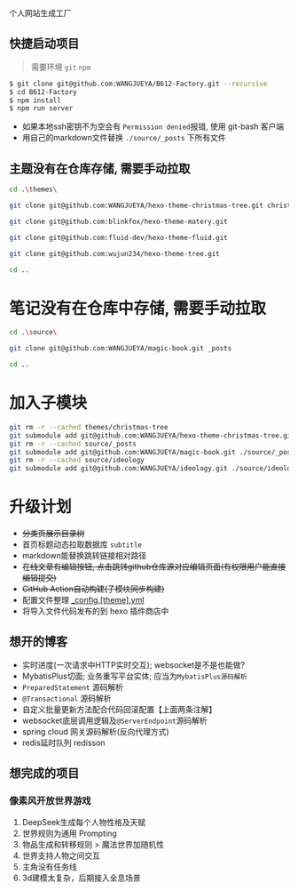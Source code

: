 个人网站生成工厂

## 快捷启动项目

> 需要环境 `git` `npm`

``` bash
$ git clone git@github.com:WANGJUEYA/B612-Factory.git --recursive
$ cd B612-Factory
$ npm install
$ npm run server
```

+ 如果本地ssh密钥不为空会有 `Permission denied`报错, 使用 git-bash 客户端
+ 用自己的markdown文件替换 `./source/_posts` 下所有文件

## 主题没有在仓库存储, 需要手动拉取

```bash
cd .\themes\

git clone git@github.com:WANGJUEYA/hexo-theme-christmas-tree.git christmas-tree

git clone git@github.com:blinkfox/hexo-theme-matery.git

git clone git@github.com:fluid-dev/hexo-theme-fluid.git

git clone git@github.com:wujun234/hexo-theme-tree.git

cd ..
```

# 笔记没有在仓库中存储, 需要手动拉取

```bash
cd .\source\

git clone git@github.com:WANGJUEYA/magic-book.git _posts

cd ..
```

# 加入子模块

```bash
git rm -r --cached themes/christmas-tree
git submodule add git@github.com:WANGJUEYA/hexo-theme-christmas-tree.git ./themes/christmas-tree
git rm -r --cached source/_posts
git submodule add git@github.com:WANGJUEYA/magic-book.git ./source/_posts
git rm -r --cached source/ideology
git submodule add git@github.com:WANGJUEYA/ideology.git ./source/ideology
```

# 升级计划

+ ~~分类页展示目录树~~
+ 首页标题动态拉取数据库 `subtitle`
+ markdown能替换跳转链接相对路径
+ ~~在线文章有编辑按钮, 点击跳转github仓库源对应编辑页面(有权限用户能直接编辑提交)~~
+ ~~GitHub Action自动构建(子模块同步构建)~~
+ 配置文件整理 [_config.\[theme\].yml](https://hexo.io/zh-cn/docs/configuration#%E4%BD%BF%E7%94%A8%E4%BB%A3%E6%9B%BF%E4%B8%BB%E9%A2%98%E9%85%8D%E7%BD%AE%E6%96%87%E4%BB%B6)
+ 将导入文件代码发布的到 hexo 插件商店中

## 想开的博客

+ 实时进度(一次请求中HTTP实时交互); websocket是不是也能做?
+ MybatisPlus切面; 业务重写平台实体; 应当为`MybatisPlus源码解析`
+ `PreparedStatement` 源码解析
+ `@Transactional` 源码解析
+ 自定义批量更新方法配合代码回滚配置【上面两条注解】
+ websocket底层调用逻辑及`@ServerEndpoint`源码解析
+ spring cloud 网关源码解析(反向代理方式)
+ redis延时队列 redisson

## 想完成的项目

### 像素风开放世界游戏

1. DeepSeek生成每个人物性格及天赋
2. 世界规则为通用 Prompting
3. 物品生成和转移规则 > 魔法世界加随机性
4. 世界支持人物之间交互
5. 主角没有任务线
6. 3d建模太复杂，后期接入全息场景
